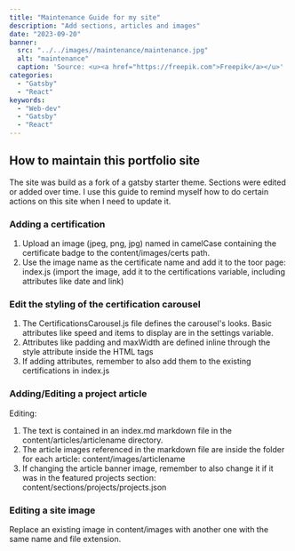 ```yaml
---
title: "Maintenance Guide for my site"
description: "Add sections, articles and images"
date: "2023-09-20"
banner:
  src: "../../images//maintenance/maintenance.jpg"
  alt: "maintenance"
  caption: 'Source: <u><a href="https://freepik.com">Freepik</a></u>'
categories:
  - "Gatsby"
  - "React"
keywords:
  - "Web-dev"
  - "Gatsby"
  - "React"
---
```


## How to maintain this portfolio site

The site was build as a fork of a gatsby starter theme. Sections were edited or added over time. I use this guide to remind myself how to do certain actions on this site when I need to update it.

### Adding a certification

1. Upload an image (jpeg, png, jpg) named in camelCase containing the certificate badge to the content/images/certs path.
2. Use the image name as the certificate name and add it to the toor page: index.js (import the image, add it to the certifications variable, including attributes like date and link)

### Edit the styling of the certification carousel

1. The CertificationsCarousel.js file defines the carousel's looks. Basic attributes like speed and items to display are in the settings variable.
2. Attributes like padding and maxWidth are defined inline through the style attribute inside the HTML tags
3. If adding attributes, remember to also add them to the existing certifications in index.js

### Adding/Editing a project article

Editing:
1. The text is contained in an index.md markdown file in the content/articles/articlename directory.
2. The article images referenced in the markdown file are inside the folder for each article: content/images/articlename
3. If changing the article banner image, remember to also change it if it was in the featured projects section: content/sections/projects/projects.json

### Editing a site image

Replace an existing image in content/images with another one with the same name and file extension.